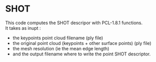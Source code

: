 # SHOT
This code computes the SHOT descripor with PCL-1.8.1 functions. <br />
It takes as inupt : <br />
- the keypoints point cloud filename (ply file) <br />
- the original point cloud (keypoints + other surface points) (ply file) <br />
- the mesh resolution (ie the mean edge length) <br />
- and the output filename where to write the point SHOT descriptor. 


